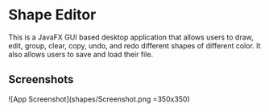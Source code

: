 
# Shape Editor

This is a JavaFX GUI based desktop application that allows users to draw, edit, group, clear, copy, undo, and redo different shapes of different color. It also allows users to save and load their file.

## Screenshots
![App Screenshot](shapes/Screenshot.png =350x350)

